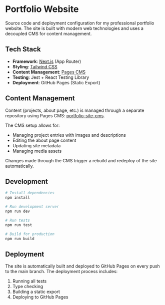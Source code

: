 # Portfolio Website

Source code and deployment configuration for my professional portfolio website. The site is built with modern web technologies and uses a decoupled CMS for content management.

## Tech Stack

- **Framework**: [Next.js](https://nextjs.org) (App Router)
- **Styling**: [Tailwind CSS](https://tailwindcss.com)
- **Content Management**: [Pages CMS](https://pagescms.org)
- **Testing**: Jest + React Testing Library
- **Deployment**: GitHub Pages (Static Export)

## Content Management

Content (projects, about page, etc.) is managed through a separate repository using Pages CMS: [portfolio-site-cms](https://github.com/cmhac/portfolio-site-cms).

The CMS setup allows for:

- Managing project entries with images and descriptions
- Editing the about page content
- Updating site metadata
- Managing media assets

Changes made through the CMS trigger a rebuild and redeploy of the site automatically.

## Development

```bash
# Install dependencies
npm install

# Run development server
npm run dev

# Run tests
npm run test

# Build for production
npm run build
```

## Deployment

The site is automatically built and deployed to GitHub Pages on every push to the main branch. The deployment process includes:

1. Running all tests
2. Type checking
3. Building a static export
4. Deploying to GitHub Pages
